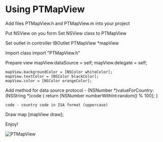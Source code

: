 Using PTMapView
===================================

Add files PTMapView.h and PTMapView.m into your project

Put NSView on you form
Set NSView class to PTMapView

Set outlet in controller
	IBOutlet PTMapView *mapView

Import class
	import "PTMapView.h"
	
Prepare view
	mapView.dataSource = self;
	mapView.delegate = self;

	mapView.backgroundColor = [NSColor whiteColor];
	mapView.textColor = [NSColor blackColor];
	mapView.color = [NSColor orangeColor];
	
Add method for data source protocol
	- (NSNumber *)valueForCountry:(NSString *)code {
		return [NSNumber numberWithInt:random() % 100];
	}

	code - country code in ISA format (uppercase)

Draw map
	[mapView draw];
	
Enjoy!

![PTMapView](http://farm3.static.flickr.com/2741/4370696428_c41fe77e4c.jpg)